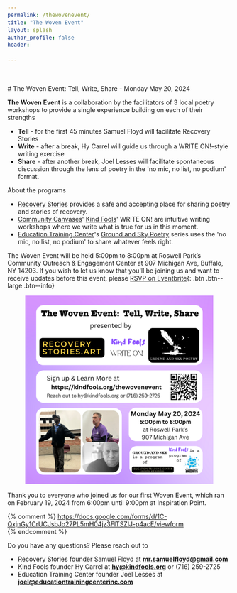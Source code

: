 ```yaml
---
permalink: /thewovenevent/
title: "The Woven Event"
layout: splash
author_profile: false
header:

---
```


<br>
<br>
# The Woven Event: Tell, Write, Share - Monday May 20, 2024


**The Woven Event** is a collaboration by the facilitators of 3 local poetry workshops to provide a single experience building on each of their strengths

- **Tell** - for the first 45 minutes Samuel Floyd will facilitate Recovery Stories
- **Write** - after a break, Hy Carrel will guide us through a WRITE ON!-style writing exercise
- **Share** - after another break, Joel Lesses will facilitate spontaneous
  discussion through the lens of poetry in the 'no mic, no list, no podium' format.

About the programs
- [Recovery Stories](/recoverystories/) provides a safe and accepting place
  for sharing poetry and stories of recovery.
- [Community Canvases](https://communitycanvases.org)' [Kind Fools](/)'
  WRITE ON! are intuitive writing workshops where we write what
  is true for us in this moment.
- [Education Training Center](https://www.educationtrainingcenterinc.com)'s
  [Ground and Sky Poetry](https://www.educationtrainingcenterinc.com/groundandskypoetryseries)
  series uses the 'no mic, no list, no podium' to share whatever feels right.


The Woven Event will be held 5:00pm to 8:00pm at Roswell Park’s
Community Outreach & Engagement Center at 907 Michigan Ave, Buffalo, NY 14203.
If you wish to let us know that you'll be joining us and want
to receive updates before this event, please [RSVP on Eventbrite](
    https://www.eventbrite.com/e/the-woven-event-tell-write-share-tickets-892135600597?aff=oddtdtcreator
){: .btn .btn--large .btn--info}

<figure style="max-width: 1080px" class="align-center">
  <img src="/assets/images/woveneventflyer20240520.png"
   alt="Woven Event Poster">
</figure> 

Thank you to everyone who joined us for our first Woven Event, which ran on February 19, 2024 from 6:00pm until 9:00pm at Inspiration Point.

{% comment %}
    https://docs.google.com/forms/d/1C-QxjnGy1CrUCJsbJo27PL5mH04jz3FlTSZlJ-p4acE/viewform   
{% endcomment %}

Do you have any questions? Please reach out to
- Recovery Stories founder Samuel Floyd at **[mr.samuelfloyd@gmail.com](
  mailto:mr.samuelfloyd@gmail.com)**
- Kind Fools founder Hy Carrel at **[hy@kindfools.org](
  mailto:hy@kindfools.org)** or (716) 259-2725
- Education Training Center founder Joel Lesses at **[joel@educationtrainingcenterinc.com](
  mailto:joel@educationtrainingcenterinc.com)**

